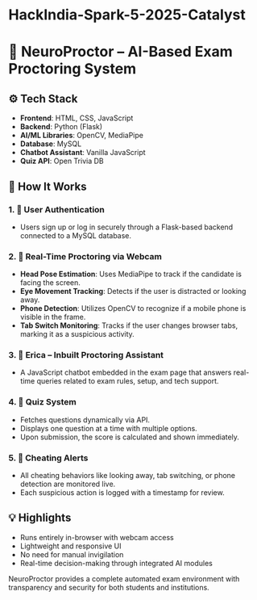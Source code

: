 # HackIndia-Spark-5-2025-Catalyst

# 🧠 NeuroProctor – AI-Based Exam Proctoring System

## ⚙️ Tech Stack
- **Frontend**: HTML, CSS, JavaScript
- **Backend**: Python (Flask)
- **AI/ML Libraries**: OpenCV, MediaPipe
- **Database**: MySQL
- **Chatbot Assistant**: Vanilla JavaScript
- **Quiz API**: Open Trivia DB

## 🚀 How It Works

### 1. 🔐 User Authentication
- Users sign up or log in securely through a Flask-based backend connected to a MySQL database.

### 2. 🎥 Real-Time Proctoring via Webcam
- **Head Pose Estimation**: Uses MediaPipe to track if the candidate is facing the screen.
- **Eye Movement Tracking**: Detects if the user is distracted or looking away.
- **Phone Detection**: Utilizes OpenCV to recognize if a mobile phone is visible in the frame.
- **Tab Switch Monitoring**: Tracks if the user changes browser tabs, marking it as a suspicious activity.

### 3. 🧠 Erica – Inbuilt Proctoring Assistant
- A JavaScript chatbot embedded in the exam page that answers real-time queries related to exam rules, setup, and tech support.

### 4. 📝 Quiz System
- Fetches questions dynamically via API.
- Displays one question at a time with multiple options.
- Upon submission, the score is calculated and shown immediately.

### 5. 🚨 Cheating Alerts
- All cheating behaviors like looking away, tab switching, or phone detection are monitored live.
- Each suspicious action is logged with a timestamp for review.

## 💡 Highlights
- Runs entirely in-browser with webcam access
- Lightweight and responsive UI
- No need for manual invigilation
- Real-time decision-making through integrated AI modules

NeuroProctor provides a complete automated exam environment with transparency and security for both students and institutions.

